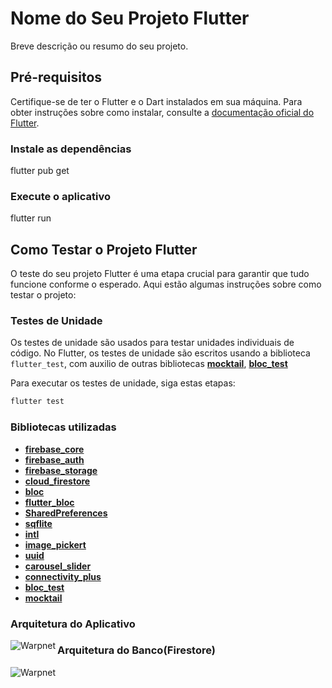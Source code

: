 # Nome do Seu Projeto Flutter

Breve descrição ou resumo do seu projeto.

## Pré-requisitos

Certifique-se de ter o Flutter e o Dart instalados em sua máquina. Para obter instruções sobre como instalar, consulte a [documentação oficial do Flutter](https://flutter.dev/docs/get-started/install).

### Instale as dependências
flutter pub get

### Execute o aplicativo
flutter run

## Como Testar o Projeto Flutter

O teste do seu projeto Flutter é uma etapa crucial para garantir que tudo funcione conforme o esperado. Aqui estão algumas instruções sobre como testar o projeto:

### Testes de Unidade

Os testes de unidade são usados para testar unidades individuais de código. No Flutter, os testes de unidade são escritos usando a biblioteca `flutter_test`, com auxilio de outras bibliotecas [**mocktail**](https://pub.dev/packages/mocktail), [**bloc_test**](https://pub.dev/packages/bloc_test)

Para executar os testes de unidade, siga estas etapas:

```dart
flutter test
```
### Bibliotecas utilizadas
- [**firebase_core**](https://pub.dev/packages/firebase_core)
- [**firebase_auth**](https://pub.dev/packages/firebase_auth)
- [**firebase_storage**](https://pub.dev/packages/firebase_storage)
- [**cloud_firestore**](https://pub.dev/packages/cloud_firestore)
- [**bloc**](https://pub.dev/packages/bloc)
- [**flutter_bloc**](https://pub.dev/packages/flutter_bloc)
- [**SharedPreferences**](https://pub.dev/packages/shared_preferences)
- [**sqflite**](https://pub.dev/packages/sqflite)
- [**intl**](https://pub.dev/packages/intl)
- [**image_pickert**](https://pub.dev/packages/image_picker)
- [**uuid**](https://pub.dev/packages/uuid)
- [**carousel_slider**](https://pub.dev/packages/carousel_slider)
- [**connectivity_plus**](https://pub.dev/packages/connectivity_plus)
- [**bloc_test**](https://pub.dev/packages/bloc_test)
- [**mocktail**](https://pub.dev/packages/mocktail)

### Arquitetura do Aplicativo
[<img align="left" alt="Warpnet" src="https://github.com/IagoAntunes/tasks_app/blob/main/assets/github/architecture_flow_app.png"/>](Arquitetura)

### Arquitetura do Banco(Firestore)
[<img align="left" alt="Warpnet" src="https://github.com/IagoAntunes/tasks_app/blob/main/assets/github/database_tables_firestore_app.png"/>](ArquiteturaDatabase)
  
